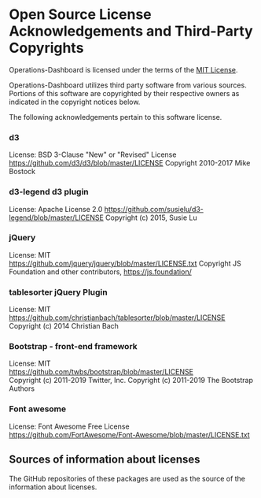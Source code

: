 # Open Source License Acknowledgements and Third-Party Copyrights

Operations-Dashboard is licensed under the terms of the [MIT License](./LICENSE).

Operations-Dashboard utilizes third party software from various sources. Portions of this software are copyrighted by their respective owners as indicated in the copyright notices below.

The following acknowledgements pertain to this software license.

### d3
License: BSD 3-Clause "New" or "Revised" License
https://github.com/d3/d3/blob/master/LICENSE
Copyright 2010-2017 Mike Bostock

### d3-legend d3 plugin
License: Apache License 2.0
https://github.com/susielu/d3-legend/blob/master/LICENSE
Copyright (c) 2015, Susie Lu

### jQuery
License: MIT   
https://github.com/jquery/jquery/blob/master/LICENSE.txt
Copyright JS Foundation and other contributors, https://js.foundation/

### tablesorter jQuery Plugin
License: MIT
https://github.com/christianbach/tablesorter/blob/master/LICENSE
Copyright (c) 2014 Christian Bach

### Bootstrap - front-end framework
License: MIT  
https://github.com/twbs/bootstrap/blob/master/LICENSE  
Copyright (c) 2011-2019 Twitter, Inc.
Copyright (c) 2011-2019 The Bootstrap Authors

### Font awesome
License: Font Awesome Free License
https://github.com/FortAwesome/Font-Awesome/blob/master/LICENSE.txt

## Sources of information about licenses
The GitHub repositories of these packages are used as the source of the information about licenses.


